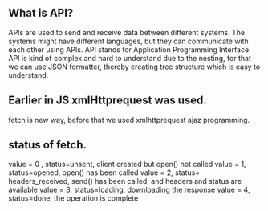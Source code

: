 ## What is API?
APIs are used to send and receive data between different systems.
The systems might have different languages, but they can communicate with each other using APIs.
API stands for Application Programming Interface.
API is kind of complex and hard to understand due to the nesting, for that we can use JSON formatter, thereby creating tree structure which is easy to understand.

## Earlier in JS xmlHttprequest was used.
fetch is new way, before that we used xmlhttprequest
ajaz programming.

## status of fetch.
value = 0 , status=unsent, client created but open() not called
value = 1, status=opened, open() has been called
value = 2, status= headers_received, send() has been called, and headers and status are available 
value = 3, status=loading, downloading the response
value = 4, status=done, the operation is complete